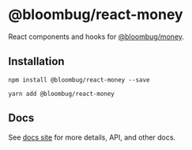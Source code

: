# @bloombug/react-money

React components and hooks for [@bloombug/money](https://github.com/macdonaldr93/bloombug-money).

## Installation

```shell
npm install @bloombug/react-money --save
```

```shell
yarn add @bloombug/react-money
```

## Docs

See [docs site](https://macdonaldr93.github.io/bloombug-money/#/) for more details, API, and other docs.
